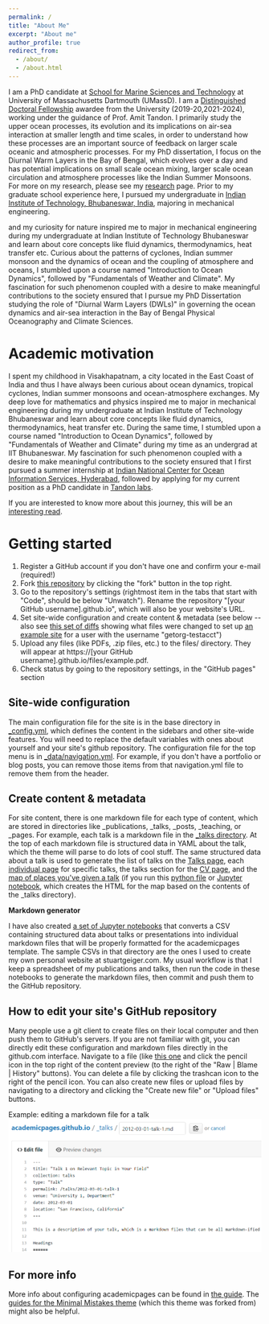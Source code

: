 ```yaml
---
permalink: /
title: "About Me"
excerpt: "About me"
author_profile: true
redirect_from: 
  - /about/
  - /about.html
---
```

I am a PhD candidate at [School for Marine Sciences and Technology](https://www.umassd.edu/smast/) at University of Massachusetts Dartmouth (UMassD). I am a [Distinguished Doctoral Fellowship](https://www.umassd.edu/graduate/fellowships--funding/distinguished-doctoral-fellowships/) awardee from the University (2019-20,2021-2024), working under the guidance of Prof. Amit Tandon. I primarily study the upper ocean processes, its evolution and its implications on air-sea interaction at smaller length and time scales, in order to understand how these processes are an important source of feedback on larger scale oceanic and atmospheric processes. For my PhD dissertation, I focus on the Diurnal Warm Layers in the Bay of Bengal, which evolves over a day and has potential implications on small scale ocean mixing, larger scale ocean circulation and atmosphere processes like the Indian Summer Monsoons. For more on my research, please see my [research](https://kerhalkarsid.github.io/research/) page. Prior to my graduate school experience here, I pursued my undergraduate in [Indian Institute of Technology, Bhubaneswar, India](www.iitbbs.ac.in), majoring in mechanical engineering.

 and my curiosity for nature inspired me to major in mechanical engineering during my undergraduate at Indian Institute of Technology Bhubaneswar and learn about core concepts like fluid dynamics, thermodynamics, heat transfer etc. Curious about the patterns of cyclones, Indian summer monsoon and the dynamics of ocean and the coupling of atmosphere and oceans, I stumbled upon a course named "Introduction to Ocean Dynamics", followed by "Fundamentals of Weather and Climate". My fascination for such phenomenon coupled with a desire to make meaningful contributions to the society ensured that I pursue my PhD Dissertation studying the role of "Diurnal Warm Layers (DWLs)" in governing the ocean dynamics and air-sea interaction in the Bay of Bengal Physical Oceanography and Climate Sciences. 


Academic motivation
======
I spent my childhood in Visakhapatnam, a city located in the East Coast of India and thus I have always been curious about ocean dynamics, tropical cyclones, Indian summer monsoons and ocean-atmosphere exchanges. My deep love for mathematics and physics inspired me to major in mechanical engineering during my undergraduate at Indian Institute of Technology Bhubaneswar and learn about core concepts like fluid dynamics, thermodynamics, heat transfer etc. During the same time, I stumbled upon a course named "Introduction to Ocean Dynamics", followed by "Fundamentals of Weather and Climate" during my time as an undergrad at IIT Bhubaneswar. My fascination for such phenomenon coupled with a desire to make meaningful contributions to the society ensured that I first pursued a summer internship at [Indian National Center for Ocean Information Services, Hyderabad](https://incois.gov.in/), followed by applying for my current position as a PhD candidate in [Tandon labs](https://tandonlab.sites.umassd.edu/). 

If you are interested to know more about this journey, this will be an [interesting read](https://gss.umassd.edu/2020/11/04/student-spotlight-siddhant-kerhalkar/).

Getting started
======
1. Register a GitHub account if you don't have one and confirm your e-mail (required!)
1. Fork [this repository](https://github.com/academicpages/academicpages.github.io) by clicking the "fork" button in the top right. 
1. Go to the repository's settings (rightmost item in the tabs that start with "Code", should be below "Unwatch"). Rename the repository "[your GitHub username].github.io", which will also be your website's URL.
1. Set site-wide configuration and create content & metadata (see below -- also see [this set of diffs](http://archive.is/3TPas) showing what files were changed to set up [an example site](https://getorg-testacct.github.io) for a user with the username "getorg-testacct")
1. Upload any files (like PDFs, .zip files, etc.) to the files/ directory. They will appear at https://[your GitHub username].github.io/files/example.pdf.  
1. Check status by going to the repository settings, in the "GitHub pages" section

Site-wide configuration
------
The main configuration file for the site is in the base directory in [_config.yml](https://github.com/academicpages/academicpages.github.io/blob/master/_config.yml), which defines the content in the sidebars and other site-wide features. You will need to replace the default variables with ones about yourself and your site's github repository. The configuration file for the top menu is in [_data/navigation.yml](https://github.com/academicpages/academicpages.github.io/blob/master/_data/navigation.yml). For example, if you don't have a portfolio or blog posts, you can remove those items from that navigation.yml file to remove them from the header. 

Create content & metadata
------
For site content, there is one markdown file for each type of content, which are stored in directories like _publications, _talks, _posts, _teaching, or _pages. For example, each talk is a markdown file in the [_talks directory](https://github.com/academicpages/academicpages.github.io/tree/master/_talks). At the top of each markdown file is structured data in YAML about the talk, which the theme will parse to do lots of cool stuff. The same structured data about a talk is used to generate the list of talks on the [Talks page](https://academicpages.github.io/talks), each [individual page](https://academicpages.github.io/talks/2012-03-01-talk-1) for specific talks, the talks section for the [CV page](https://academicpages.github.io/cv), and the [map of places you've given a talk](https://academicpages.github.io/talkmap.html) (if you run this [python file](https://github.com/academicpages/academicpages.github.io/blob/master/talkmap.py) or [Jupyter notebook](https://github.com/academicpages/academicpages.github.io/blob/master/talkmap.ipynb), which creates the HTML for the map based on the contents of the _talks directory).

**Markdown generator**

I have also created [a set of Jupyter notebooks](https://github.com/academicpages/academicpages.github.io/tree/master/markdown_generator
) that converts a CSV containing structured data about talks or presentations into individual markdown files that will be properly formatted for the academicpages template. The sample CSVs in that directory are the ones I used to create my own personal website at stuartgeiger.com. My usual workflow is that I keep a spreadsheet of my publications and talks, then run the code in these notebooks to generate the markdown files, then commit and push them to the GitHub repository.

How to edit your site's GitHub repository
------
Many people use a git client to create files on their local computer and then push them to GitHub's servers. If you are not familiar with git, you can directly edit these configuration and markdown files directly in the github.com interface. Navigate to a file (like [this one](https://github.com/academicpages/academicpages.github.io/blob/master/_talks/2012-03-01-talk-1.md) and click the pencil icon in the top right of the content preview (to the right of the "Raw | Blame | History" buttons). You can delete a file by clicking the trashcan icon to the right of the pencil icon. You can also create new files or upload files by navigating to a directory and clicking the "Create new file" or "Upload files" buttons. 

Example: editing a markdown file for a talk
![Editing a markdown file for a talk](/images/editing-talk.png)

For more info
------
More info about configuring academicpages can be found in [the guide](https://academicpages.github.io/markdown/). The [guides for the Minimal Mistakes theme](https://mmistakes.github.io/minimal-mistakes/docs/configuration/) (which this theme was forked from) might also be helpful.

